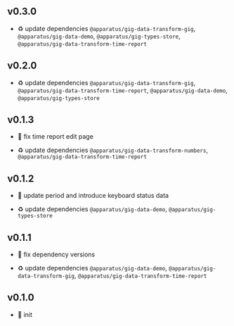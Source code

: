## v0.3.0

* ♻️ update dependencies `@apparatus/gig-data-transform-gig`, `@apparatus/gig-data-demo`, `@apparatus/gig-types-store`, `@apparatus/gig-data-transform-time-report`

## v0.2.0

* ♻️ update dependencies `@apparatus/gig-data-transform-gig`, `@apparatus/gig-data-transform-time-report`, `@apparatus/gig-data-demo`, `@apparatus/gig-types-store`

## v0.1.3

* 🐞 fix time report edit page

* ♻️ update dependencies `@apparatus/gig-data-transform-numbers`, `@apparatus/gig-data-transform-time-report`

## v0.1.2

* 🐞 update period and introduce keyboard status data

* ♻️ update dependencies `@apparatus/gig-data-demo`, `@apparatus/gig-types-store`

## v0.1.1

* 🐞 fix dependency versions

* ♻️ update dependencies `@apparatus/gig-data-demo`, `@apparatus/gig-data-transform-gig`, `@apparatus/gig-data-transform-time-report`

## v0.1.0

* 🐣 init

